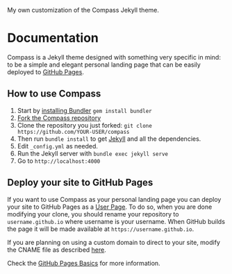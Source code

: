 My own customization of the Compass Jekyll theme.

# Documentation

Compass is a Jekyll theme designed with something very specific in mind: to be a simple and elegant personal landing page that can be easily deployed to [GitHub Pages](https://pages.github.com/).

## How to use Compass

1. Start by [installing Bundler](http://bundler.io) `gem install bundler`
2. [Fork the Compass repository](https://github.com/excentris/compass/fork)
3. Clone the repository you just forked: `git clone https://github.com/YOUR-USER/compass`
4. Then run `bundle install` to get [Jekyll](http://jekyllrb.com) and all the dependencies.
5. Edit `_config.yml` as needed.
6. Run the Jekyll server with `bundle exec jekyll serve`
7. Go to `http://localhost:4000`

## Deploy your site to GitHub Pages

If you want to use Compass as your personal landing page you can deploy your site to GitHub Pages as a [User Page](https://help.github.com/articles/user-organization-and-project-pages/#user--organization-pages). To do so, when you are done modifying your clone, you should rename your repository to `username.github.io` where username is your username. When GitHub builds the page it will be made available at `https://username.github.io`.

If you are planning on using a custom domain to direct to your site, modify the CNAME file as described [here](https://help.github.com/articles/adding-a-cname-file-to-your-repository/).

Check the [GitHub Pages Basics](https://help.github.com/categories/github-pages-basics/) for more information.
